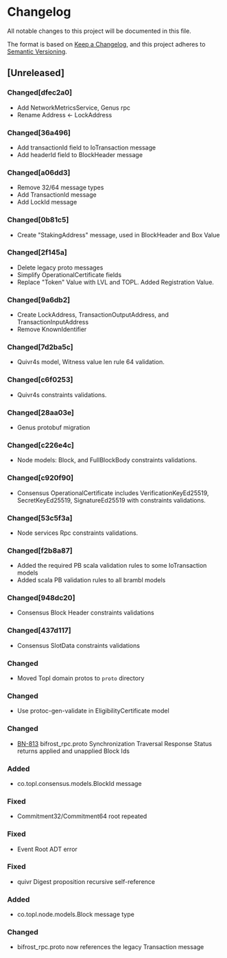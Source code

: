 # Changelog

All notable changes to this project will be documented in this file.

The format is based on [Keep a Changelog](https://keepachangelog.com/en/1.0.0/),
and this project adheres to [Semantic Versioning](https://semver.org/spec/v2.0.0.html).

## [Unreleased]

### Changed[dfec2a0]
- Add NetworkMetricsService, Genus rpc
- Rename Address <- LockAddress

### Changed[36a496]
- Add transactionId field to IoTransaction message
- Add headerId field to BlockHeader message

### Changed[a06dd3]
- Remove 32/64 message types
- Add TransactionId message
- Add LockId message

### Changed[0b81c5]
- Create "StakingAddress" message, used in BlockHeader and Box Value

### Changed[2f145a]
- Delete legacy proto messages
- Simplify OperationalCertificate fields
- Replace "Token" Value with LVL and TOPL.  Added Registration Value.

### Changed[9a6db2]
- Create LockAddress, TransactionOutputAddress, and TransactionInputAddress
- Remove KnownIdentifier

### Changed[7d2ba5c]
- Quivr4s model, Witness value len rule 64 validation.

### Changed[c6f0253]
- Quivr4s constraints validations.

### Changed[28aa03e]
- Genus protobuf migration

### Changed[c226e4c]
- Node models: Block, and FullBlockBody constraints validations.

### Changed[c920f90]
- Consensus OperationalCertificate includes VerificationKeyEd25519, SecretKeyEd25519, SignatureEd25519 with constraints validations.

### Changed[53c5f3a]
- Node services Rpc constraints validations.

### Changed[f2b8a87]
- Added the required PB scala validation rules to some IoTransaction models
- Added scala PB validation rules to all brambl models

### Changed[948dc20]
- Consensus Block Header constraints validations

### Changed[437d117]
- Consensus SlotData constraints validations

### Changed
- Moved Topl domain protos to `proto` directory

### Changed
- Use protoc-gen-validate in EligibilityCertificate model

### Changed
- [BN-813](https://topl.atlassian.net/browse/BN-813) bifrost_rpc.proto Synchronization Traversal Response Status returns applied and unapplied Block Ids

### Added
- co.topl.consensus.models.BlockId message

### Fixed
- Commitment32/Commitment64 root repeated

### Fixed
- Event Root ADT error

### Fixed
- quivr Digest proposition recursive self-reference

### Added 
- co.topl.node.models.Block message type

### Changed
- bifrost_rpc.proto now references the legacy Transaction message
